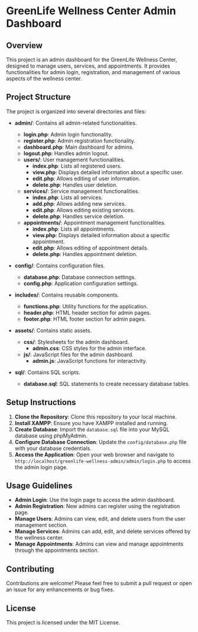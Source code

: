 # GreenLife Wellness Center Admin Dashboard

## Overview
This project is an admin dashboard for the GreenLife Wellness Center, designed to manage users, services, and appointments. It provides functionalities for admin login, registration, and management of various aspects of the wellness center.

## Project Structure
The project is organized into several directories and files:

- **admin/**: Contains all admin-related functionalities.
  - **login.php**: Admin login functionality.
  - **register.php**: Admin registration functionality.
  - **dashboard.php**: Main dashboard for admins.
  - **logout.php**: Handles admin logout.
  - **users/**: User management functionalities.
    - **index.php**: Lists all registered users.
    - **view.php**: Displays detailed information about a specific user.
    - **edit.php**: Allows editing of user information.
    - **delete.php**: Handles user deletion.
  - **services/**: Service management functionalities.
    - **index.php**: Lists all services.
    - **add.php**: Allows adding new services.
    - **edit.php**: Allows editing existing services.
    - **delete.php**: Handles service deletion.
  - **appointments/**: Appointment management functionalities.
    - **index.php**: Lists all appointments.
    - **view.php**: Displays detailed information about a specific appointment.
    - **edit.php**: Allows editing of appointment details.
    - **delete.php**: Handles appointment deletion.

- **config/**: Contains configuration files.
  - **database.php**: Database connection settings.
  - **config.php**: Application configuration settings.

- **includes/**: Contains reusable components.
  - **functions.php**: Utility functions for the application.
  - **header.php**: HTML header section for admin pages.
  - **footer.php**: HTML footer section for admin pages.

- **assets/**: Contains static assets.
  - **css/**: Stylesheets for the admin dashboard.
    - **admin.css**: CSS styles for the admin interface.
  - **js/**: JavaScript files for the admin dashboard.
    - **admin.js**: JavaScript functions for interactivity.

- **sql/**: Contains SQL scripts.
  - **database.sql**: SQL statements to create necessary database tables.

## Setup Instructions
1. **Clone the Repository**: Clone this repository to your local machine.
2. **Install XAMPP**: Ensure you have XAMPP installed and running.
3. **Create Database**: Import the `database.sql` file into your MySQL database using phpMyAdmin.
4. **Configure Database Connection**: Update the `config/database.php` file with your database credentials.
5. **Access the Application**: Open your web browser and navigate to `http://localhost/greenlife-wellness-admin/admin/login.php` to access the admin login page.

## Usage Guidelines
- **Admin Login**: Use the login page to access the admin dashboard.
- **Admin Registration**: New admins can register using the registration page.
- **Manage Users**: Admins can view, edit, and delete users from the user management section.
- **Manage Services**: Admins can add, edit, and delete services offered by the wellness center.
- **Manage Appointments**: Admins can view and manage appointments through the appointments section.

## Contributing
Contributions are welcome! Please feel free to submit a pull request or open an issue for any enhancements or bug fixes.

## License
This project is licensed under the MIT License.
